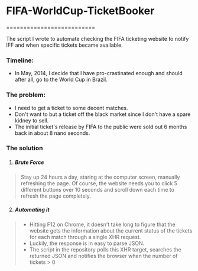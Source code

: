 # FIFA-WorldCup-TicketBooker
==========================

The script I wrote to automate checking the FIFA ticketing website to notify IFF and when specific tickets became available.

### Timeline:
- In May, 2014, I decide that I have pro-crastinated enough and should after all, go to the World Cup in Brazil.

### The problem:
- I need to get a ticket to some decent matches.
- Don't want to but a ticket off the black market since I don't have a spare kidney to sell.
- The initial ticket's release by FIFA to the public were sold out 6 months back in about 8 nano seconds.

### The solution
1.  ##### Brute Force
> Stay up 24 hours a day, staring at the computer screen, manually refreshing the page.
> Of course, the website needs you to click 5 different buttons over 10 seconds and scroll down each time to refresh the page completely.
2. ##### Automating it
> - Hitting F12 on Chrome, it doesn't take long to figure that the website gets the information about the current status of the tickets for each match through a single XHR request.
> - Luckily, the response is in easy to parse JSON.
> - The script in the repository polls this XHR target, searches the returned JSON and notifies the browser when the number of tickets > 0

